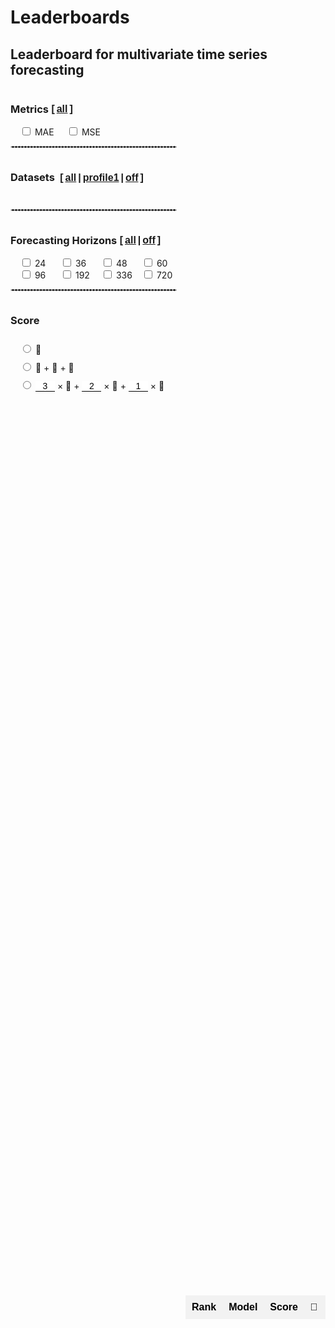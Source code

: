 # Leaderboards

<script src="https://cdnjs.cloudflare.com/ajax/libs/PapaParse/5.3.0/papaparse.min.js"></script>

## Leaderboard for multivariate time series forecasting

<script>
function displayResults(rankCounts, connectTexts, connectUrls, paperUrls, codeUrls,pub,bib,year,table,is_rank) {
    const tableBody = document.getElementById(table).getElementsByTagName('tbody')[0];
    tableBody.innerHTML = ''; // Clear existing table body
    
    rankCounts.sort((a, b) => {
        // 优先比较 rank4，降序排列
        if (b['rank4'] !== a['rank4']) {
          return b['rank4'] - a['rank4'];
        }

        // 如果 rank4 相同，比较 rank1，降序排列
        if (b['rank1'] !== a['rank1']) {
          return b['rank1'] - a['rank1'];
        }

        // 如果 rank1 也相同，比较 rank2，降序排列
        if (b['rank2'] !== a['rank2']) {
          return b['rank2'] - a['rank2'];
        }

        // 如果 rank2 也相同，比较 rank3，降序排列
        return b['rank3'] - a['rank3'];
      });


    var total = 0
    rankCounts.forEach(( counts, index) => {
    
        model = counts['model']
        total += counts['rank1']
        if (!is_rank)
        {
            index=''
        }
        const row = document.createElement('tr');
        row.innerHTML = `
            <td>${index+1}</td>
            <td>${model}</td>
            <td>${counts['rank4']}</td>
            <td>${counts['rank1']}</td>
            <td>${counts['rank2']}</td>
            <td>${counts['rank3']}</td>
            <td>
                <a href="${paperUrls[model]}"  target="_blank">paper</a>
            </td>
            <td>
             ${pub[model]} [<a href="${bib[model]}" target="_blank">bib</a>]
            </td>
            <td>
                ${year[model]}
            </td>
        `;
        tableBody.appendChild(row);
    });
    // console.log('rank1',total)
}

function phraseMultiTable(results, table, datasets,select_metrics,select_horizons,select_score) {
     // Prepare results
    const result = [];
    const data = results.data;

    // Extract new fields
    const connectTexts = {}, connectUrls = {}, paperUrls = {}, codeUrls = {}, pub = {}, year = {}, bib = {};
    
    // Extract metadata from the first seven rows
    for (let i = 0; i < 7; i++) {
        const row = data[i];
        for (const key in row) {
            if (key !== 'Dataset-Quantity-metrics') {
                if (i === 0) connectTexts[key] = row[key];
                if (i === 1) connectUrls[key] = row[key];
                if (i === 2) paperUrls[key] = row[key];
                if (i === 3) codeUrls[key] = row[key];
                if (i === 4) pub[key] = row[key];
                if (i === 5) bib[key] = row[key];
                if (i === 6) year[key] = row[key];
            }
        }
    }
    const all_datasets = new Set();
    
    // Loop through all rows in the data
    for (let i = 7; i < data.length; i++) {
        const row = data[i];
        
        // Check if 'Dataset-Quantity-metrics' exists and is not null
        if (row['Dataset-Quantity-metrics']) {
            all_datasets.add(row['Dataset-Quantity-metrics'].split('-')[0]);
        }
    }
    
    // Remove the first seven rows (metadata)
    const experimentData = data.slice(7);
    // console.log(experimentData)
      const filteredExperimentData = experimentData.filter(row => {
        if (row && row['Dataset-Quantity-metrics']) {
            const dataset = row['Dataset-Quantity-metrics'];
            var items = dataset.split('-')
            var metric = items[items.length - 1].toUpperCase()
            var horizon = items[items.length - 2]
            return dataset && datasets.includes(dataset.split('-')[0]) && select_metrics.includes(metric) && select_horizons.includes(horizon);
        }
        return false;
    });


    if (filteredExperimentData.length == 0 || datasets.length ==0)
    {
        const tableBody = document.getElementById('multivariateTable2').getElementsByTagName('tbody')[0];
       
        const modelColumns = Object.keys(experimentData[0]).slice(1);
        const rankCounts = {};
        modelColumns.forEach(model => {
            rankCounts[model] = {1: 0, 2: 0, 3: 0, 4: 0};
        });
         Object.entries(rankCounts).forEach(([model, values]) => {
        result.push({"model": model, 'rank1': values['1'], 'rank2': values['2'], 'rank3': values['3'], 'rank4': values['4']});
    });
    
        displayResults(result, connectTexts, connectUrls, paperUrls, codeUrls, pub, bib, year, table,false);
        return all_datasets;
    }
    // Identify model columns
    const modelColumns = Object.keys(filteredExperimentData[0]).slice(1);
    const rankCounts = {};
    modelColumns.forEach(model => {
        rankCounts[model] = {1: 0, 2: 0, 3: 0, 4: 0};
    });
    
    var socre31 =  document.getElementById('score/3/1');
    var socre32 =  document.getElementById('score/3/2');
    var socre33 =  document.getElementById('score/3/3');
    var v1=0,v2=0,v3=0
    if (socre31.value)
    {
        v1 =  parseFloat(socre31.value)
    }
    if (socre32.value)
    {
        v2 = parseFloat(socre32.value)
    }
    if (socre33.value)
    {
        v3 =  parseFloat(socre33.value)
    }
    // console.log(socre31.value,socre32.value,socre33.valuew)
    // Process filtered experiment data
    filteredExperimentData.forEach(row => {
        const validModels = modelColumns.filter(model => !isNaN(row[model]));
        validModels.sort((a, b) => row[a] - row[b]);
        validModels.slice(0, 4).forEach((model, index) => {
            rankCounts[model][index + 1]++;
        });
        validModels.forEach(model => {
            if (select_score[0] == '1' )
            {
                rankCounts[model][4] = rankCounts[model][1];
            }
            else if (select_score[0] == '2' )
            {
                rankCounts[model][4] = rankCounts[model][1] + rankCounts[model][2] + rankCounts[model][3];
            }
            else if (select_score[0] == '3' )
            {
                rankCounts[model][4] = parseFloat(( v1* rankCounts[model][1] + v2 * rankCounts[model][2] + v3* rankCounts[model][3]).toFixed(2))
            }
            
        });
    });

   
    Object.entries(rankCounts).forEach(([model, values]) => {
        result.push({"model": model, 'rank1': values['1'], 'rank2': values['2'], 'rank3': values['3'], 'rank4': values['4']});
    });
    
    // Display results
    displayResults(result, connectTexts, connectUrls, paperUrls, codeUrls, pub, bib, year, table,true);
    return all_datasets;
}


function populateCheckboxes(datasets) {
    const container = document.getElementById('dataset-container-mul');
    const groupedDatasets = {};

    datasets.forEach(dataset => {
        const [category, name] = dataset.split('/');
        if (!groupedDatasets[category]) {
            groupedDatasets[category] = [];
        }
        groupedDatasets[category].push(name);
    });
    
    groupedDatasets['Metrics'] = ['MAE', 'MSE'];
    
    const sortedCategories = Object.keys(groupedDatasets).sort((a, b) => groupedDatasets[b].length - groupedDatasets[a].length);
    
    sortedCategories.forEach(category => {
        const categoryDiv = document.createElement('div');
        categoryDiv.className = 'category';
    
        const categoryLabel = document.createElement('h3');
        const categoryCheckbox = document.createElement('input');
        categoryCheckbox.type = 'checkbox';
        categoryCheckbox.id = `select-all-${category}`;
        categoryCheckbox.addEventListener('change', () => toggleCategory(category, categoryCheckbox.checked));
    
        categoryLabel.appendChild(categoryCheckbox);
        categoryLabel.appendChild(document.createTextNode(` ${category}`));
        categoryDiv.appendChild(categoryLabel);
    
        const d = document.createElement('div');
        if (category == 'Metrics') {
            d.className = 'checkbox-wrapper1';
        }
        groupedDatasets[category].forEach(name => {
            name = name.replace('_', '-');
            const div = document.createElement('div');
            div.className = 'checkbox-item';
    
            const checkbox = document.createElement('input');
            checkbox.type = 'checkbox';
            checkbox.id = `${category}/${name}`;
            checkbox.value = `${category}/${name}`;
            checkbox.className = `checkbox-${category}`;
            checkbox.addEventListener('change', handleChildCheckboxChange);
    
            const label = document.createElement('label');
            label.htmlFor = `${category}/${name}`;
            label.textContent = name;
    
            div.appendChild(checkbox);
            div.appendChild(label);
            d.appendChild(div);
            categoryDiv.appendChild(d);
        });
        if (category == 'Metrics') {
            // let container1 = document.getElementById('dataset-container-mul-up');
            // container1.appendChild(categoryDiv);
        } else {
            container.appendChild(categoryDiv);
        }
    });
}

function updateP1checkbox()
{
    checked=true

    p1_dataset=['Traffic/Traffic', 'Energy/Solar','Health/ILI','select-all-Electricity','Environment/Weather','Economic/Exchange']
    
    p1_dataset.forEach(checkbox_id=>{
        var check_box = document.getElementById(checkbox_id)
        if(!check_box.checked)
        {
            checked=false
        }
    })
    category = 'Electricity'
    const checkboxes = document.querySelectorAll(`.checkbox-${category}`);
    checkboxes.forEach(checkbox => {
        if(!checkbox.checked)
        {
            checked=false
        }
    });
    
    check_box = document.getElementById('select-p1')
    check_box.checked = checked


}
function updateAllCheckbox() {
    // const container = document.getElementById('dataset-container-mul');
    // const checkboxes = container.querySelectorAll('input[type="checkbox"]');
    // const allChecked = Array.from(checkboxes).every(checkbox => checkbox.checked);
    // document.getElementById('select-all').checked = allChecked;
    // updateP1checkbox()
}
function toggleCategory(category, isChecked) {
    const checkbox = document.getElementById('select-all-' + category);
    checkbox.checked = isChecked;
    const checkboxes = document.querySelectorAll(`.checkbox-${category}`);
    checkboxes.forEach(checkbox => {
        checkbox.checked = isChecked;
    });
    updateAllCheckbox();
    submitSelection();  
}

function submitSelection() {
    const selectedDatasets = [];
    const checkboxes = document.querySelectorAll('.checkbox-container input[type="checkbox"]');
    checkboxes.forEach(checkbox => {
        if (checkbox.checked) {
            selectedDatasets.push(checkbox.value.replace('-','_'));
        }
    });

    select_metrics = []
    const checkboxes1 = document.querySelectorAll('#dataset-container-mul-up input[type="checkbox"]');
    checkboxes1.forEach(checkbox => {
        if (checkbox.checked) {
            items = checkbox.value.split('/')
            if (items.length == 2) {
                select_metrics.push(items[1])
            }
        }
    }); 
    
    select_horizons = []
    const checkboxes2 = document.querySelectorAll('#dataset-container-mul-down input[type="checkbox"]');
    checkboxes2.forEach(checkbox => {
        if (checkbox.checked) {
            items = checkbox.value.split('/')
            if (items.length == 2) {
                select_horizons.push(items[1])
            }
        }
    });
    
    select_score = []
    const checkboxes3 = document.querySelectorAll('#dataset-container-mul-down1 input[type="radio"]');
    checkboxes3.forEach(checkbox => {
        if (checkbox.checked) {
            items = checkbox.value.split('/')
            if (items.length == 2) {
                select_score.push(items[1])
            }
        }
    }); 

    fetch('multivariate_total.csv')
        .then(response => response.text())
        .then(text => Papa.parse(text, {
            header: true,
            dynamicTyping: true,
            complete: function (results) {
                phraseMultiTable(results, 'multivariateTable2', selectedDatasets, select_metrics, select_horizons, select_score)
            }
        }));
}

function updateParentCheckbox(category) {
    const checkboxes = document.querySelectorAll(`.checkbox-${category}`);
    const allChecked = Array.from(checkboxes).every(checkbox => checkbox.checked);
    document.getElementById(`select-all-${category}`).checked = allChecked;
}

function handleChildCheckboxChange(event) {
    const checkbox = event.target;
    const category = checkbox.className.split('-')[1];
    if (category != 'Score')
    {
        updateParentCheckbox(category);
        updateAllCheckbox();
        
    }
    else
    {
        checkbox.checked = true
        var id = checkbox.value
        for (let i1 = 1; i1 < 4; i1++) {
            const scoreBox = document.getElementById(`Score/${i1}`);
            if (scoreBox.value!=id) {
                scoreBox.checked = false;
            }
        }
    }
    submitSelection();
}


function toggleSelectAll(selectAllCheckbox) {
    const container = document.getElementById('all');
    const checkboxes = container.querySelectorAll('input[type="checkbox"]');
    checkboxes.forEach(checkbox => {
        checkbox.checked = selectAllCheckbox;
    });
    submitSelection(); // 调用submitSelection来处理选中的数据
}

fetch('multivariate_total.csv')
    .then(response => response.text())
    .then(text => Papa.parse(text, {
        header: true,
        dynamicTyping: true,
        complete:function(results){
            populateCheckboxes(phraseMultiTable(results,'multivariateTable2',["Traffic","Solar","ILI","Electricity","Weather","Exchange","ETTm2","ETTm1","ETTh2","ETTh1","AQShunyi","AQWan","NN5","Wike2000","Wind","ZafNoo","CzeLan","Covid19","NASDAQ","NYSE","FRED","PEMS04","PEMS","METR","PEMS08"]))
            const selectAllCheckbox = document.getElementById('select-all');
            if (selectAllCheckbox) {
                selectAllCheckbox.checked = true;
                toggleSelectAll(selectAllCheckbox.checked); // Ensure all individual checkboxes are also checked
            }
            
            setContainerHeight()
            toggleCategory('Metrics',true)
            toggleCategory('Horizons',true)
            document.getElementById(`Score/1`).checked = true
            document.getElementById(`Score/2`).checked = false
            document.getElementById(`Score/3`).checked = false
            submitSelection()
        } 
    }));

function p1(checked)
{
    toggleSelectAll(false)
    p1_dataset=['Traffic/Traffic', 'Energy/Solar','Health/ILI','select-all-Electricity','Environment/Weather','Economic/Exchange']

    p1_dataset.forEach(checkbox_id=>{
        var check_box = document.getElementById(checkbox_id)
        check_box.checked = checked;
    })
    toggleCategory('Electricity', checked) 
    submitSelection()
}
function setContainerHeight() {
    // const tableContainer = document.querySelector('#table-container1');
    // const mainContainer = document.querySelector('#main-container1');
    // mainContainer.style.height = tableContainer.offsetHeight + 'px';

    // const tableContainer = document.querySelector('#table-container1');
    // const mainContainer = document.querySelector('#main-container1');
    // mainContainer.style.height = tableContainer.offsetHeight + 'px';
}
let lastValidValue = '';
function validateInput(input) {
    let value = input.value;

    // 保存光标位置
    const cursorPos = input.selectionStart;
    
    // 处理整数和小数部分
    let [integerPart, decimalPart] = value.split('.');
    

    // 处理整数部分：去除前导零并限制最大两位数
    
    // 去除前导零
    if (integerPart.length > 1) {
        integerPart = integerPart.replace(/^0+/, ''); 
    }
    
    // 处理小数部分：限制最多两位
    if (decimalPart) {
        decimalPart = decimalPart.slice(0, 2);
    }
    
    // 合并整数部分和小数部分
    let newValue = integerPart;
    if (decimalPart) {
        newValue += '.' + decimalPart;
    }
    
    // 如果小数点后有数字，但是小数点前的数字部分为空，应至少显示 `0`
    if (newValue === '' || newValue === '.') {
        newValue = '0';
    }
    
    // 验证并更新输入值
    if (newValue !== value) {
        input.value = newValue;
    }
    
    // 更新最后一个有效值
    lastValidValue = input.value;
    
    // 恢复光标的位置
    // input.setSelectionRange(cursorPos, cursorPos);
    submitSelection()
}


function findBottomThreeKeys(obj) {
    let minKey = null;
    let secondMinKey = null;
    let thirdMinKey = null;
    let minValue = Infinity;
    let secondMinValue = Infinity;
    let thirdMinValue = Infinity;

    for (const [key, value] of Object.entries(obj)) {
        if (typeof value === 'number') {
            if (value < minValue) {
                // 更新第三小值和键
                thirdMinValue = secondMinValue;
                thirdMinKey = secondMinKey;
                // 更新第二小值和键
                secondMinValue = minValue;
                secondMinKey = minKey;
                // 更新最小值和键
                minValue = value;
                minKey = key;
            } else if (value < secondMinValue) {
                // 更新第三小值和键
                thirdMinValue = secondMinValue;
                thirdMinKey = secondMinKey;
                // 更新第二小值和键
                secondMinValue = value;
                secondMinKey = key;
            } else if (value < thirdMinValue) {
                // 更新第三小值和键
                thirdMinValue = value;
                thirdMinKey = key;
            }
        }
    }

    return {
        minKey,
        secondMinKey,
        thirdMinKey,
    };
}
function format(num)
{
  if (typeof(num)!='number')
  {
    return 'NaN'
  }else
  {
    return num.toFixed(3)
  }
}
function displayResults11(rankCounts, connectTexts, connectUrls, paperUrls, codeUrls,pub,bib,year,table,is_rank) {

    const tableHeadr = document.getElementById(table).getElementsByTagName('thead')[0];
    const tableBody = document.getElementById(table).getElementsByTagName('tbody')[0];

    const rowHeadr = document.createElement('tr');
    const rowHeadrYear = document.createElement('tr');
    const rowHeadr2 = document.createElement('tr');
    models = []
    year.forEach((res) =>{
        key = res[0]

        if (key!='Dataset-Quantity-metrics')
        {
            models.push(key)
            const th = document.createElement('th');
            if (key=='Non-stationary Transformer')
            {
                th.innerHTML='Stationary'
            }else if (key=='Linear Regression')
            {
                th.innerHTML='LR'
            }else
            {
                th.innerHTML = key
            }
            th.style='padding-bottom:5px'
            th.colSpan  = 2
            rowHeadr.appendChild(th)
        }else
        {
          const th = document.createElement('th');
            th.innerHTML = 'Model'
            th.className='sticky-col-header sticky-col2'
            th.style='left:0;vertical-align: middle;'
            th.colSpan  = 2
            th.rowSpan  = 2
            rowHeadr.appendChild(th)
        }
        })
    
    rowHeadr.className='sticky-th'
    rowHeadr.style='z-index:3'
    rowHeadrYear.className='sticky-th'
    rowHeadrYear.style='top:37.4px;font-size:14px' 
    rowHeadr2.className='sticky-th'
    rowHeadr2.style='top:62.4px;box-shadow: rgba(0, 0, 0, 0.4) 0px 2px 3px -2px;' 
    year.forEach((res) =>{

       
        key = res[0]
        if (key!='Dataset-Quantity-metrics')
        {
            const thYear = document.createElement('th');
            thYear.style='padding:0px;height:25px'
            thYear.innerHTML = res[1]
            thYear.colSpan  = 2
            rowHeadrYear.appendChild(thYear)

            const th1 = document.createElement('th');
            const th2 = document.createElement('th');
            th1.innerHTML = 'mse'
            th2.innerHTML = 'mae'
            rowHeadr2.appendChild(th1)
            rowHeadr2.appendChild(th2)
        }else
        {
            const th = document.createElement('th');
            th.innerHTML = 'Metrics'
            th.className='sticky-col-header sticky-col2'
            th.style='left:0'
            th.colSpan  = 2
            rowHeadr2.appendChild(th)
        }
        })


    tableHeadr.appendChild(rowHeadr)
    tableHeadr.appendChild(rowHeadrYear)
    tableHeadr.appendChild(rowHeadr2)
    
    for (let i = 0; i < rankCounts.length; i += 2) {
      if (i + 1 < rankCounts.length) {
      const row = document.createElement('tr');
      result_mae = rankCounts[i]
      result_mse = rankCounts[i+1]
      mae_sort = findBottomThreeKeys(result_mae)
      mse_sort = findBottomThreeKeys(result_mse)
       year.forEach((res)=>{
        key = res[0]
        if (key=='Dataset-Quantity-metrics')
        {
          const td1 = document.createElement('td');
          const div1 = document.createElement('div');
          const td2 = document.createElement('td');
          dataset = result_mae[key].split('/')[1]
          content = dataset.split('-')
          if (i %8 ==0)
          {
            div1 .innerHTML = content[0].replace('_','-')
            if (i%16==0)
            {
              div1.style=' writing-mode: vertical-rl; transform: rotate(180deg);margin:auto;text-rendering: geometricPrecision; -webkit-font-smoothing: antialiased;-moz-osx-font-smoothing: grayscale;width: 20px '
              td1.style='background-color: #f2f2f2;'
            }else
            {
              div1.style=' writing-mode: vertical-rl; transform: rotate(180deg);margin:auto;text-rendering: geometricPrecision; -webkit-font-smoothing: antialiased;-moz-osx-font-smoothing: grayscale; width: 20px '
              td2.style='background-color: #ffffff;'
            }
            td1.className='sticky-col'
            td1.rowSpan  = 4
            td1.appendChild(div1)
            row.appendChild(td1)
          }
          
          td2.innerHTML = content[1]

          td2.className='sticky-col2'
          if (i%4==0)
          {
            td2.style='background-color: #ffffff;'
          }else
          {
            td2.style='background-color: #f2f2f2;'
          }
          
          row.appendChild(td2)
        }else
        {
          const td1 = document.createElement('td');
          const td2 = document.createElement('td');
          if (key == mae_sort['minKey'])
          {
            td1.innerHTML = '<b>'+format(result_mae[key])+'</b>'
          }
          else if (key == mae_sort['thirdMinKey'])
          {
             td1.innerHTML = '<u>'+format(result_mae[key])+'</u>'
          }else if (key == mae_sort['secondMinKey'])
          {
             td1.innerHTML = '<p class="double-underline">'+format(result_mae[key])+'</p>'
          }
          else
          {
            td1.innerHTML = format(result_mae[key])
          }

          if (key == mse_sort['minKey'])
          {
            td2.innerHTML = '<b>'+format(result_mse[key])+'</b>'
          }
          else if (key == mse_sort['thirdMinKey'])
          {
             td2.innerHTML = '<u>'+format(result_mse[key])+'</u>'
          }else if (key == mse_sort['secondMinKey'])
          {
             td2.innerHTML = '<p class="double-underline">'+format(result_mse[key])+'</p>'
          }
          else
          {
            td2.innerHTML = format(result_mse[key])
          }

          row.appendChild(td2)
          row.appendChild(td1)
        }
        
      })
      tableBody.append(row)
      }
    };
}

function phraseMultiTable11(results, table) {
     // Prepare results
    const data = results.data;

    // Extract new fields
    var connectTexts = {}, connectUrls = {}, paperUrls = {}, codeUrls = {}, pub = {}, year = {}, bib = {};
    
    // Extract metadata from the first seven rows
    for (let i = 0; i < 7; i++) {
        const row = data[i];
        for (const key in row) {
            if (key !== 'Dataset-Quantity-metrics') {
                if (i === 0) connectTexts[key] = row[key];
                if (i === 1) connectUrls[key] = row[key];
                if (i === 2) paperUrls[key] = row[key];
                if (i === 3) codeUrls[key] = row[key];
                if (i === 4) pub[key] = row[key];
                if (i === 5) bib[key] = row[key];
                if (i === 6) year[key] = row[key];
            }
        }
    }
   
    // Remove the first seven rows (metadata)
    const experimentData = data.slice(7);
    year['Dataset-Quantity-metrics']=9999
    year = Object.entries(year);
    year.sort((a, b) => b[1] - a[1]);
    // Display results
    displayResults11(experimentData, connectTexts, connectUrls, paperUrls, codeUrls, pub, bib, year, table,true);
}
fetch('multivariate_total.csv')
    .then(response => response.text())
    .then(text => Papa.parse(text, {
        header: true,
        dynamicTyping: true,
        complete:function(results){
            phraseMultiTable11(results, 'multivariateTable211')
        } 
    }));
</script>
<style>
/* 基本表格样式 */
table.my-table2 {
  width: 100%;
  border-collapse: collapse;
  font-family: Arial, sans-serif;
  border: none; /* 去除表格边框 */
  padding:0;
  margin:0
}

/* 表头样式 */
table.my-table2 th {
  background-color: #f2f2f2; /* 表头背景色（奇数行浅灰色） */
  color: black; /* 表头文字颜色 */
  font-weight: bold; /* 表头字体加粗 */
  padding: 10px; /* 调整表头内边距 */
  text-align: center; /* 居中对齐 */
   white-space: nowrap; /* 防止文本换行 */
  border: none;
}

/* 偶数行背景色 */
table.my-table2 tr:nth-child(odd) {
  background-color: #ffffff; /* 偶数行背景色（白色） */
}

/* 奇数行背景色 */
table.my-table2 tr:nth-child(even) {
  background-color: #f2f2f2; /* 奇数行背景色（浅灰色） */
}

/* 单元格样式 */
table.my-table2 td {
  padding: 8px; /* 调整单元格内边距 */
  text-align: center; /* 居中对齐 */
  border: none; /* 去除单元格边框 */
  vertical-align: middle;
  /* white-space: nowrap; 防止文本换行 */
  /* overflow: hidden; 隐藏溢出内容
  text-overflow: ellipsis; 溢出内容显示省略号 */
  /* max-width: 200px; 设置单元格最大宽度
  position: relative; 设置相对定位以显示悬停内容 */
}

/* 第4列单独样式 */
table.my-table2 tr td:nth-child(4) {
  /* max-width: 150px; 设置第4列单元格最大宽度 */
}

/* 第2列单独样式 */
table.my-table2 tr td:nth-child(2) {
  /* max-width: 80px; 设置第2列单元格最大宽度 */
}

/* 第7列单独样式 */
table.my-table2 tr td:nth-child(7) {
  /* max-width: 100px; 设置第7列单元格最大宽度 */
}
.table-container {
  width: 100%; /* Adjust width as needed */
  max-width: 100%; /* Ensure it doesn't exceed the container width */
  /* Adjust height as needed */
  overflow-x: auto; /* Enable horizontal scroll */
  overflow-y: hidden; /* Enable vertical scroll */
  padding-left: 0px;
}
.table-container {
  width: 80%; /* Adjust width as needed */
  /* max-width: 100%; Ensure it doesn't exceed the container width */
  /* Adjust height as needed */
  overflow-x: auto; /* Enable horizontal scroll */
  margin:auto;
  overflow-y: hidden; /* Enable vertical scroll */
  display: flex;justify-content: LEFT;
}
 select {
    background-color: #f2f2f2; /* 表头背景色（奇数行浅灰色） */
    color: black; /* 表头文字颜色 */
    font-weight: bold; /* 表头字体加粗 */
    text-align: center; /* 居中对齐 */
    white-space: nowrap; /* 防止文本换行 */
    border: none;
    margin:auto;
    }
select:focus {
  border: none; /* 确保选中时没有边框 */
  outline: none; /* 确保选中时没有黑框 */
}
option
{
    padding:5px,0;
}
.checkbox-item
{
    margin-left:15px;
}
</style>

<style>
.main-container{
    display: flex;
    align-items: stretch; /* Stretch items to the same height */
    height: 100%;
}
.checkbox-container1
{
     display: grid;
    grid-template-columns: 1fr; /* 分为两列 */
    gap: 10px;
    padding-right: 20px; /* Add some space between checkboxes and table */
    overflow-y: auto; /* Enable vertical scroll if needed */
}
.checkbox-container {
 display: grid;
    grid-template-columns: 1fr 1fr; /* 分为两列 */
    gap: 10px;
    padding-right: 20px; /* Add some space between checkboxes and table */
    overflow-y: auto; /* Enable vertical scroll if needed */
}
.category h3 {
    display: flex;
    align-items: center;
}

.category {
    margin-bottom: 10px;
}
.checkbox-wrapper {
    display: flex;
    flex-direction: column;
    justify-content: flex-start;
    height: 100%;
    width:fit-content;
}
.article-entry h3{
    margin:0;
}
.all-checkbox {
    display: flex;
    align-items: center;
    margin-bottom: 10px; /* 在 "All" 复选框和其他复选框之间添加一些间距 */
}
.checkbox-wrapper1 {
    display: grid;
    grid-template-columns: 1.5fr 1.5fr;
    width:150px;

}

.checkbox-wrapper2 {
    display: grid;
    grid-template-columns: 1.5fr 1.5fr 1.5fr 1.5fr;
    width:260px;

}
.checkbox-wrapper3 {
    display: grid;
    grid-template-columns: 1;
    width:100%;

}
.checkbox-wrapper3 .checkbox-item
{
     margin-left:15px;
     margin-top:10px;
}
input[type="number"] {
    border: none; /* 去掉边框 */
    border-bottom: 1px solid #000; /* 底部添加一条横线 */
    outline: none;
    padding: 0px;
    /* padding-right: 0px;  */
    
    width: 31px;
    font-size:14px;
    /* text-align:right; */
    text-align:center;
}
input::-webkit-outer-spin-button,
input::-webkit-inner-spin-button {
    -webkit-appearance: none;
}
input[type="number"]{
    -moz-appearance: textfield;
}

</style>

<div class="main-container" id="main-container-mul">
  <div class="checkbox-wrapper">
    <div class="checkbox-container1" id="dataset-container-mul-up">
      <div class="category" style="margin-bottom:0px">
        <h3>
          <input type="checkbox" id="select-all-Metrics" style='display:none' onchange="toggleCategory('Metrics', this.checked)">
          Metrics
          <b style="font: 16px 'Microsoft YaHei', Verdana, sans-serif; font-weight:bold"> [<a href="javascript:void(0);" onclick="toggleCategory('Metrics', true)" style="padding:0 3px">all</a>]</b>
        </h3>
        <div class="checkbox-wrapper1">
          <div class="checkbox-item">
            <input type="checkbox" id="Metrics/MAE" value="Metrics/MAE" onchange="handleChildCheckboxChange(event)" class="checkbox-Metrics">
            <label for="Metrics/MAE">MAE</label>
          </div>
          <div class="checkbox-item">
            <input type="checkbox" id="Metrics/MSE" value="Metrics/MSE" onchange="handleChildCheckboxChange(event)" class="checkbox-Metrics">
            <label for="Metrics/MSE">MSE</label>
          </div>
        </div>
      </div>
    </div>
    <div style='width:95%'>
      <hr style="border:1px dashed #ddd">
    </div>
    <div id='all'>
      <div class='checkbox-container'>
        <div class="all-checkbox">
          <input type="checkbox" id="select-all" onclick="toggleSelectAll(this.checked)" style="display:none">
          <label for="select-all">
            <h3 style="white-space:nowrap">Datasets
              <b style="font: 16px 'Microsoft YaHei', Verdana, sans-serif; font-weight:bold"> [<a href="javascript:void(0);" onclick="toggleSelectAll(true)" style="padding:0 3px">all</a>|<a href="javascript:void(0);" onclick="p1(true)" style="padding:0 3px">profile1</a>|<a href="javascript:void(0);" onclick="toggleSelectAll(false)" style="padding:0 3px">off</a>]</b>
            </h3>
          </label>
        </div>
      </div>
      <div class="checkbox-container" id="dataset-container-mul"></div>
    </div>
    <div style='width:95%'>
      <hr style="border:1px dashed #ddd">
    </div>
    <div class="checkbox-container1" id="dataset-container-mul-down">
      <div class="category" style="margin-bottom:0px">
        <h3>
          <input type="checkbox" id="select-all-Horizons" style='display:none' onchange="toggleCategory('Horizons', this.checked)">
          Forecasting Horizons
          <b style="font: 16px 'Microsoft YaHei', Verdana, sans-serif; font-weight:bold"> [<a href="javascript:void(0);" onclick="toggleCategory('Horizons', true)" style="padding:0 3px">all</a>|<a href="javascript:void(0);" onclick="toggleCategory('Horizons', false)" style="padding:0 3px">off</a>]</b>
        </h3>
        <div class="checkbox-wrapper2">
          <div class="checkbox-item">
            <input type="checkbox" id="Horizons/24" value="Horizons/24" onchange="handleChildCheckboxChange(event)" class="checkbox-Horizons">
            <label for="Horizons/24">24</label>
          </div>
          <div class="checkbox-item">
            <input type="checkbox" id="Horizons/36" value="Horizons/36" onchange="handleChildCheckboxChange(event)" class="checkbox-Horizons">
            <label for="Horizons/36">36</label>
          </div>
          <div class="checkbox-item">
            <input type="checkbox" id="Horizons/48" value="Horizons/48" onchange="handleChildCheckboxChange(event)" class="checkbox-Horizons">
            <label for="Horizons/48">48</label>
          </div>
          <div class="checkbox-item">
            <input type="checkbox" id="Horizons/60" value="Horizons/60" onchange="handleChildCheckboxChange(event)" class="checkbox-Horizons">
            <label for="Horizons/60">60</label>
          </div>
          <div class="checkbox-item">
            <input type="checkbox" id="Horizons/96" value="Horizons/96" onchange="handleChildCheckboxChange(event)" class="checkbox-Horizons">
            <label for="Horizons/96">96</label>
          </div>
          <div class="checkbox-item">
            <input type="checkbox" id="Horizons/192" value="Horizons/192" onchange="handleChildCheckboxChange(event)" class="checkbox-Horizons">
            <label for="Horizons/192">192</label>
          </div>
          <div class="checkbox-item">
            <input type="checkbox" id="Horizons/336" value="Horizons/336" onchange="handleChildCheckboxChange(event)" class="checkbox-Horizons">
            <label for="Horizons/336">336</label>
          </div>
          <div class="checkbox-item">
            <input type="checkbox" id="Horizons/720" value="Horizons/720" onchange="handleChildCheckboxChange(event)" class="checkbox-Horizons">
            <label for="Horizons/720">720</label>
          </div>
        </div>
      </div>
    </div>
    <div style='width:95%'>
      <hr style="border:1px dashed #ddd">
    </div>
    <div class="checkbox-container1" id="dataset-container-mul-down1">
      <div class="category" style="margin-bottom:0px">
        <h3>
          <input type="checkbox" id="select-all-Score" style='display:none' onchange="toggleCategory('Score', this.checked)">
          Score
        </h3>
        <div class="checkbox-wrapper3">
          <div class="checkbox-item">
            <input type="radio" id="Score/1" value="Score/1" onchange="handleChildCheckboxChange(event)" class="checkbox-Score">
            <label for="Score/1">🥇</label>
          </div>
          <div class="checkbox-item">
            <input type="radio" id="Score/2" value="Score/2" onchange="handleChildCheckboxChange(event)" class="checkbox-Score">
            <label for="Score/2">🥇 + 🥈 + 🥉</label>
          </div>
          <div class="checkbox-item" style="flex-wrap:nowrap;">
            <input type="radio" id="Score/3" value="Score/3" onchange="handleChildCheckboxChange(event)" class="checkbox-Score">
            <label for="Score/3">
            <input type="number" id="score/3/1" name="score/3/1" value="3" oninput="validateInput(this)"> × 🥇 + 
            <input type="number" id="score/3/2" name="score/3/2" value="2" oninput="validateInput(this)"> × 🥈 + 
            <input type="number" id="score/3/3" name="score/3/3" value="1" oninput="validateInput(this)"> × 🥉</label>
          </div>
        </div>
      </div>
    </div>
  </div>
  <div style="width:100%" class="table-container" id='table-container-mul'>
    <table id="multivariateTable2" class="my-table2">
      <thead>
        <tr>
          <th>Rank</th>
          <th>Model</th>
          <th>Score</th>
          <th>🥇</th>
          <th>🥈</th>
          <th>🥉</th>
          <th>Paper</th>
          <!-- <th>Code</th> -->
          <th>Publication</th>
          <th>Year</th>
          <!-- <th>Contact</th> -->
        </tr>
      </thead>
      <tbody>
      </tbody>
    </table>
  </div>
</div>

### Rules:

- For multivariate forecasting algorithms, we consider 25 datasets and 2 error metrics, i.e., MAE and MSE. For each dataset, we consider 4 forecasting horizons. This gives 200 (25 _ 4 _ 2) unique evaluation settings ([click here](../200seetings) for details), [click here](./#Multivariate-forecasting-results) to see the detailed results, [click here](./MTSF_RESULTS.csv) to download detailed evaluation results for each of the 25 multivariate time series.

- For each forecasting algorithm, we count the number of times that the algorithm receives the gold, silver, and bronze medals, i.e., having the lowest, 2nd lowest, and 3rd lowest errors, shown as 🥇, 🥈, and 🥉, respectively.

- We provide three different types of scores for ranking the forecasting algorithms. First, the scores equal to the numbers of gold medals. Second, the scores are the sum of the numbers of gold, silver, and bronze medals. Third, the scores are the weighted sum of the gold, silver, and bronze medals, where the weights can be customized. The larger the score, the higher the ranking.
- Profile1 refers to a subset of ten datasets commonly used in recent literature, including Electricity, ETTm1, ETTm2, ETTh1, ETTh2, Traffic, Solar, Weather, ILI, and Exchange.

<div style="height:30px"></div>

### Multivariate forecasting results

<div style="height:10px"></div>

<div class="main-container">
  <div style="width:100%;overflow-y:auto;height:800px" class="table-container">
    <table id="multivariateTable211" class="my-table2">
      <thead>
      </thead>
      <tbody>
      </tbody>
    </table>
  </div>
</div>
<style>
.sticky-col{
            background-color: white;
            position: sticky;
            left: 0; /* 固定在左侧 */
            z-index: 1;/* 设定堆叠顺序 */
            /* box-shadow: rgba(0, 0, 0, 0.4) -2px 0px 3px -1px; */
        }
/* 确保交叉单元格的堆叠顺序 */
.sticky-col-header {
    z-index: 3;
}
.sticky-th {
      position: sticky;
      top: 0; /* 固定在顶部 */
      z-index: 2; /* 设定堆叠顺序 */
        }
.double-underline {
            position: relative;
            display: inline-block;
            /* font: inherit; 继承父元素的字体样式 */
        }
        .double-underline::after,
        .double-underline::before {
            content: '';
            position: absolute;
            left: 0;
            right: 0;
            height: 1px; /* 下划线的厚度 */
            background-color: black; /* 下划线的颜色 */
        }
        .double-underline::before {
            bottom: 3px; /* 第一条下划线的位置 */
        }
        .double-underline::after {
            bottom: 0px; /* 第二条下划线的位置 */
        }
    .sticky-col2 {
            position: sticky;
            left: 36px; /* 根据第一列的宽度设置 */
            z-index: 1;
            background-color: #fff;
        }
.sticky-col2::after {
    content: '';
    position: absolute;
    top: 0;
    right: 0px; /* 调整阴影位置 */
    width: 5px;
    height: 105%;
    box-shadow: 2px 0 3px -2px rgba(0, 0, 0, 0.4); /* 右侧阴影 */
}

</style>
